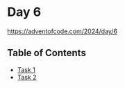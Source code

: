 # Day 6

<https://adventofcode.com/2024/day/6>

## Table of Contents

- [Task 1](task1/src/main.rs)
- [Task 2](task2/src/main.rs)
